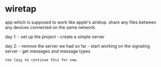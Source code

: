 # wiretap

app which is supposed to work like apple's airdrop.
share any files between any devices connected on the same network.

day 1:
    - set up the project
    - create a simple server

day 2:
    - remove the server we had so far
    - start working on the signaling server
    - get messages and message types

    too lazy to continue this for now